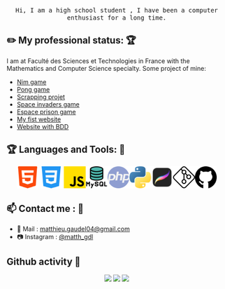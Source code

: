 <p align="center">
  <samp>
    Hi, I am a high school student , I have been a computer enthusiast for a long time.
  </samp>
</p>


<!-- <img align="right" width="375" alt="GIF" src="https://github.com/vimalverma558/vimalverma558/blob/v2/img/dino.gif" /> -->



## :pencil2: My professional status: :trophy:
I am at Faculté des Sciences et Technologies in France with the Mathematics and Computer Science specialty. Some project of mine:
- [Nim game](https://github.com/MMMatth/Jeu-de-NIM)
- [Pong game](https://github.com/MMMatth/Project-Pong-2020)
- [Scrapping projet](https://github.com/MMMatth/Project-Scrapping-2022)
- [Space invaders game](https://github.com/MMMatth/Space-invaders-2021) 
- [Espace prison game](https://github.com/MMMatth/Project-Game-2021-NSI)
- [My fist website](https://github.com/MMMatth/First-WebSite-2020)
- [Website with BDD](https://github.com/MMMatth/Website-With-Database-2021)
 ## :trophy: Languages and Tools: :robot:
<p align="center">
<img src="img/html.png" width="50px"> <img src="img/css.png" width="50px"> <img src="img/js.png" width="50px"><img src="img/mysql.png" width="50px"><img src="img/php.png" width="50px"><img src="img/python.png" width="50px"><img src="img/procreate.png" width="50px"><img src="img/git.png" width="50px"><img src="img/github.png" width="50px">
</p>

## :mailbox: Contact me : 💬
- 📧 Mail : [matthieu.gaudel04@gmail.com](mailto:matthieu.gaudel04@gmail.com)
- 📷 Instagram : [@matth_gdl](https://www.instagram.com/matth_gdl/)

## Github activity 💬
<p align="center">
  <img height="50%" width="auto" src ="https://github-readme-stats.vercel.app/api?username=MMMatth&show_icons=true&count_private=true&theme=darcula&hide_border=true&hide=issues,contribs&bg_color=00000000">
  <img height="50%" width="auto" src ="https://github-readme-stats.vercel.app/api/top-langs/?username=MMMatth&layout=compact&hide_border=true&theme=darcula&bg_color=00000000&langs_count=6&hide=jupyter%20notebook,tex,css,php">
  <img src ="https://github-readme-streak-stats.herokuapp.com?user=MMMatth&theme=darcula&hide_border=true&background=FFFFFF00">
  <br>
  <br>
 </p>
